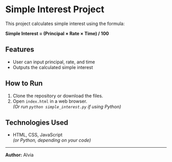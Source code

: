 # Simple Interest Project

This project calculates simple interest using the formula:

**Simple Interest = (Principal × Rate × Time) / 100**

## Features
- User can input principal, rate, and time
- Outputs the calculated simple interest

## How to Run
1. Clone the repository or download the files.
2. Open `index.html` in a web browser.  
   *(Or run `python simple_interest.py` if using Python)*

## Technologies Used
- HTML, CSS, JavaScript  
*(or Python, depending on your code)*

---
**Author:** Alvia
